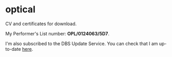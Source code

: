 # optical

CV and certificates for download.

My Performer's List number: **OPL/0124063/5D7**.

I'm also subscribed to the DBS Update Service. You can check that I am up-to-date [here](https://secure.crbonline.gov.uk/crsc/check?execution=e1s1).